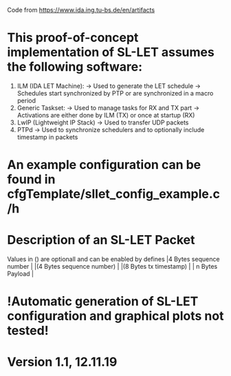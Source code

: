 Code from https://www.ida.ing.tu-bs.de/en/artifacts

# This proof-of-concept implementation of SL-LET assumes the following software:
1. ILM (IDA LET Machine): 
    -> Used to generate the LET schedule
    -> Schedules start synchronized by PTP or are synchronized in a macro period
2. Generic Taskset: 
    -> Used to manage tasks for RX and TX part
    -> Activations are either done by ILM (TX) or once at startup (RX)
3. LwIP (Lightweight IP Stack)
    -> Used to transfer UDP packets
4. PTPd
    -> Used to synchronize schedulers and to optionally include timestamp in packets

# An example configuration can be found in cfgTemplate/sllet_config_example.c/h

# Description of an SL-LET Packet
Values in () are optionall and can be enabled by defines
|4 Bytes sequence number     |
|(4 Bytes sequence number)   |
|(8 Bytes tx timestamp)      |
| n Bytes Payload            |

# !Automatic generation of SL-LET configuration and graphical plots not tested!

# Version 1.1, 12.11.19
